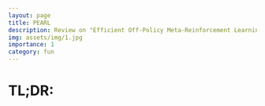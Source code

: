 ```yaml
---
layout: page
title: PEARL
description: Review on "Efficient Off-Policy Meta-Reinforcement Learning via Probabilistic Context Variables"
img: assets/img/1.jpg
importance: 1
category: fun
---
```


# TL;DR:
